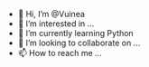 - 👋 Hi, I’m @Vuinea
- 👀 I’m interested in ...
- 🌱 I’m currently learning Python
- 💞️ I’m looking to collaborate on ...
- 📫 How to reach me ...

<!---
Vuinea/Vuinea is a ✨ special ✨ repository because its `README.md` (this file) appears on your GitHub profile.
You can click the Preview link to take a look at your changes.  
--->
